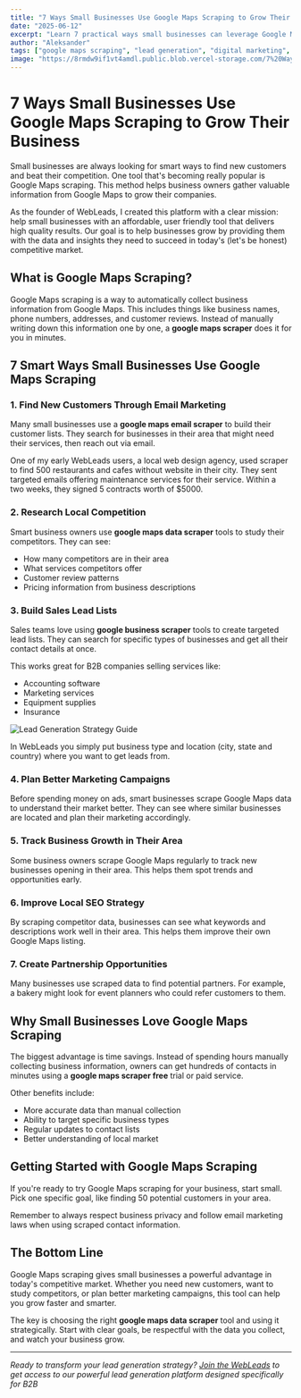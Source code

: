 ```yaml
---
title: "7 Ways Small Businesses Use Google Maps Scraping to Grow Their Business"
date: "2025-06-12"
excerpt: "Learn 7 practical ways small businesses can leverage Google Maps scraping to find new customers, research competitors, build sales leads, and grow their business effectively."
author: "Aleksander"
tags: ["google maps scraping", "lead generation", "digital marketing", "small business", "business growth", "sales leads", "competitor research", "B2B leads"]
image: "https://8rmdw9if1vt4amdl.public.blob.vercel-storage.com/7%20Ways%20Small%20Businesses%20Use%20Google%20Maps%20Scraping%20to%20Grow%20Their%20Business-obcmdtSNcG6uZTie8FkmbvTgCIGBnT.jpg"
---
```


# 7 Ways Small Businesses Use Google Maps Scraping to Grow Their Business

Small businesses are always looking for smart ways to find new customers and beat their competition. One tool that's becoming really popular is Google Maps scraping. This method helps business owners gather valuable information from Google Maps to grow their companies.

As the founder of WebLeads, I created this platform with a clear mission: help small businesses with an affordable, user friendly tool that delivers high quality results. Our goal is to help businesses grow by providing them with the data and insights they need to succeed in today's (let's be honest) competitive market.

## What is Google Maps Scraping?

Google Maps scraping is a way to automatically collect business information from Google Maps. This includes things like business names, phone numbers, addresses, and customer reviews. Instead of manually writing down this information one by one, a **google maps scraper** does it for you in minutes.


## 7 Smart Ways Small Businesses Use Google Maps Scraping

### 1. Find New Customers Through Email Marketing

Many small businesses use a **google maps email scraper** to build their customer lists. They search for businesses in their area that might need their services, then reach out via email.

One of my early WebLeads users, a local web design agency, used scraper to find 500 restaurants and cafes without website in their city. They sent targeted emails offering maintenance services for their service. Within a two weeks, they signed 5 contracts worth of $5000.


### 2. Research Local Competition

Smart business owners use **google maps data scraper** tools to study their competitors. They can see:
- How many competitors are in their area
- What services competitors offer
- Customer review patterns
- Pricing information from business descriptions


### 3. Build Sales Lead Lists

Sales teams love using **google business scraper** tools to create targeted lead lists. They can search for specific types of businesses and get all their contact details at once.

This works great for B2B companies selling services like:
- Accounting software
- Marketing services  
- Equipment supplies
- Insurance

![Lead Generation Strategy Guide](https://8rmdw9if1vt4amdl.public.blob.vercel-storage.com/search_creation-MDuA5Dd9ZDRDlMKDfGlnBifD3LsTnY.png)

In WebLeads you simply put business type and location (city, state and country) where you want to get leads from.

### 4. Plan Better Marketing Campaigns

Before spending money on ads, smart businesses scrape Google Maps data to understand their market better. They can see where similar businesses are located and plan their marketing accordingly.


### 5. Track Business Growth in Their Area

Some business owners scrape Google Maps regularly to track new businesses opening in their area. This helps them spot trends and opportunities early.

### 6. Improve Local SEO Strategy

By scraping competitor data, businesses can see what keywords and descriptions work well in their area. This helps them improve their own Google Maps listing.

### 7. Create Partnership Opportunities


Many businesses use scraped data to find potential partners. For example, a bakery might look for event planners who could refer customers to them.

## Why Small Businesses Love Google Maps Scraping

The biggest advantage is time savings. Instead of spending hours manually collecting business information, owners can get hundreds of contacts in minutes using a **google maps scraper free** trial or paid service.

Other benefits include:
- More accurate data than manual collection
- Ability to target specific business types
- Regular updates to contact lists
- Better understanding of local market

## Getting Started with Google Maps Scraping

If you're ready to try Google Maps scraping for your business, start small. Pick one specific goal, like finding 50 potential customers in your area.


Remember to always respect business privacy and follow email marketing laws when using scraped contact information.

## The Bottom Line

Google Maps scraping gives small businesses a powerful advantage in today's competitive market. Whether you need new customers, want to study competitors, or plan better marketing campaigns, this tool can help you grow faster and smarter.

The key is choosing the right **google maps data scraper** tool and using it strategically. Start with clear goals, be respectful with the data you collect, and watch your business grow.


---

*Ready to transform your lead generation strategy? [Join the WebLeads](https://www.webleads.site) to get access to our powerful lead generation platform designed specifically for B2B* 
